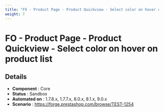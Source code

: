 ```yaml
---
title: "FO - Product Page - Product Quickview - Select color on hover on product list"
weight: 7
---
```


# FO - Product Page - Product Quickview - Select color on hover on product list
## Details
* **Component** : Core
* **Status** : Sandbox
* **Automated on** : 1.7.8.x, 1.7.7.x, 8.0.x, 8.1.x, 9.0.x
* **Scenario** : https://forge.prestashop.com/browse/TEST-1254
